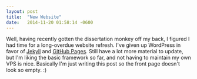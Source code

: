 ```yaml
---
layout: post
title:  "New Website"
date:   2014-11-20 01:58:14 -0600
---
```

Well, having recently gotten the dissertation monkey off my back, I figured I had time for a long-overdue website refresh. <!--more--> I've given up WordPress in favor of [Jekyll](http://jekyllrb.com) and [GitHub Pages](http://pages.github.com/). Still have a lot more material to update, but I'm liking the basic framework so far, and not having to maintain my own VPS is nice. Basically I'm just writing this post so the front page doesn't look so empty. :)
